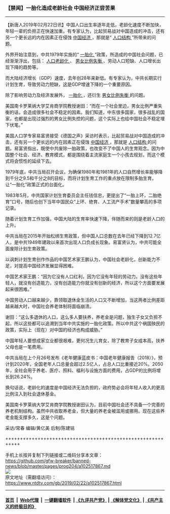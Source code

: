 ### 【禁闻】一胎化造成老龄社会 中国经济正尝苦果
------------------------

<div class="post_content">
 <p>
  【新唐人2019年02月22日讯】中国人口出生率逐年走低，老龄化速度不断加快，年轻一辈的负担正在快速加重。有专家认为，比起贸易战对中国造成的冲击，还有另一个更长远的内在因素正在侵蚀
  <a href="https://www.ntdtv.com/gb/中国经济.htm">
   中国经济
  </a>
  ，那就是“
  <a href="https://www.ntdtv.com/gb/人口结构.htm">
   人口结构
  </a>
  ”所带来的问题。
 </p>
 <p>
  外界开始注意到，中共1979年实施的“
  <a href="https://www.ntdtv.com/gb/一胎化.htm">
   一胎化
  </a>
  ”政策，所造成的中国社会问题，已经渐渐浮出，包括：
  <a href="https://www.ntdtv.com/gb/人口老龄化.htm">
   人口老龄化
  </a>
  、
  <a href="https://www.ntdtv.com/gb/男女比例失衡.htm">
   男女比例失衡
  </a>
  、劳动人口短缺、人口增长出现下降的趋势等。
 </p>
 <p>
  而大陆经济增长（GDP）速度，去年创28年来新低。有专家认为，中共长期实行计划生育，导致劳动力短缺，这是GDP增速下降的一个重要原因。
 </p>
 <p>
  除了影响劳动力及经济发展外，
  <a href="https://www.ntdtv.com/gb/一胎化.htm">
   一胎化
  </a>
  ，还衍生
  <a href="https://www.ntdtv.com/gb/男女比例失衡.htm">
   男女比例失衡
  </a>
  的问题。
 </p>
 <p>
  美国南卡罗莱纳大学艾肯商学院教授谢田：“而在一个社会里边，男女比例严重失衡的话，会造成很多社会不稳定的因素。我们知道，中东很多国家，很多战乱的国家，也都是出现过强烈的男女比例失控的问题，这个实际上也给中国社会不稳定埋下伏笔。”
 </p>
 <p>
  美国人口学专家易富贤接受《德国之声》采访时表示，比起贸易战对中国造成的冲击，还有另一个更长远的内在因素正在侵蚀
  <a href="https://www.ntdtv.com/gb/中国经济.htm">
   中国经济
  </a>
  ，那就是
  <a href="https://www.ntdtv.com/gb/人口结构.htm">
   人口结构
  </a>
  的问题。易富贤指出，既使中共废除一胎政策，也改变不了中国人的生育观念。因为中国整个社会、经济、教育模式，都是围绕着主流家庭生一个小孩去规划，而这个模式将会惯性的延续下去。
 </p>
 <p>
  1979年底，中共当局召开会议，为确保1980年和1981年的人口自然增长率能够降到千分之9.5和千分之8的目标，而将计划生育工作的重点放在限制多胎生育，让“一胎化”政策正式的台面化。
 </p>
 <p>
  1983年5月，中共国家计划生育委员会主任钱信忠，更提出了“一胎上环，二胎绝育”口号，随后也创下当年中国民众“上环、绝育、人工流产手术”数量攀高的多项记录。
 </p>
 <p>
  随着计划生育工作加强，中国大陆的生育率快速下降，伴随而来的则是老龄人口的上升。
 </p>
 <p>
  中共当局在2015年开始松绑生育政策，但中国人口总数在去年已经下降到12.7亿人，是中共1949年建政以来首次出现人口负成长现象。易富贤认为，中共可能全面废除计划生育政策。
 </p>
 <p>
  以讽刺计划生育创作作品的中国艺术家王鹏认为，中国社会老龄化，创新能力不足，对提高中国经济发展显得困难。
 </p>
 <p>
  中国艺术家王鹏：“因为它没有人口红利，因为它没有年轻的劳动力。没有这些年轻人，就没有创造能力，没有创造能力你就没有创新的经济，所以这个方面要发展起来很困难。”
 </p>
 <p>
  中国劳动人口越来越少，靠领取退休金生活的人口又不断增加，当这两者比例差距越来越大时，中国社会养老体制将面临崩溃。
 </p>
 <p>
  谢田：“这么多退休的人口，这么多人要扶养，养老金是问题，独生子女又负担不起，所以这些都可以追溯到当年中共实施的一胎化政策。所以中共这个祸国殃民的政策，实际上（现在）对中国的经济也构成威胁。”
 </p>
 <p>
  中国年轻人要想成家立业都很艰难，更何况生儿育女，除了教育子女成本高，扶养父母也是一笔费用。
 </p>
 <p>
  中共当局在上个月26号发布《老年健康蓝皮书：中国老年健康报告（2018）》，预计到2020年，全国老年人口总量会超过2.5亿人，占总人口比重接近20%。2050年，全社会用于养老、医疗、照料、福利与设施方面的费用，占GDP的比例将增长到26.24%。
 </p>
 <p>
  换句话说，老龄化的速度是中国经济无法负担的，政府势必会将年轻人收入的更高比例注入到社会退休基金。
 </p>
 <p>
  美国南卡罗莱纳大学艾肯商学院教授谢田认为，目前中国社会还不具备一个完善的养老机制结构。虽然中共收取养老金，但大量的养老金被滥用或挪用。现在这些养老金能支撑多久，这是个问题。
 </p>
 <p>
  采访/常春 编辑/黄亿美 后制/陈建铭
 </p>
 <div class="single_ad">
 </div>
</div>

+++++++++++++++++++++++++++++++++++++++++++++++++++++++++++<br/><br/>
手机上长按并复制下列链接或二维码分享本文章：<br/>
https://github.com/gfw-breaker/banned-news/blob/master/pages/prog204/a102517867.md <br/>
<a href='https://github.com/gfw-breaker/banned-news/blob/master/pages/prog204/a102517867.md'><img src='https://github.com/gfw-breaker/banned-news/blob/master/pages/prog204/a102517867.md.png'/></a> <br/>
原文地址（需翻墙访问）：https://www.ntdtv.com/gb/2019/02/22/a102517867.html


------------------------
#### [首页](https://github.com/gfw-breaker/banned-news/blob/master/README.md) &nbsp;|&nbsp; [Web代理](https://github.com/labour-camp/helloworld) &nbsp;|&nbsp; [一键翻墙软件](https://github.com/gfw-breaker/nogfw/blob/master/README.md) &nbsp;| [《九评共产党》](https://github.com/gfw-breaker/9ping.md/blob/master/README.md#九评之一评共产党是什么) | [《解体党文化》](https://github.com/gfw-breaker/jtdwh.md/blob/master/README.md) | [《共产主义的终极目的》](https://github.com/gfw-breaker/gczydzjmd.md/blob/master/README.md)

